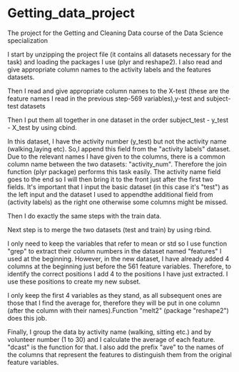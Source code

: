 # Getting_data_project

The project for the Getting and Cleaning Data course of the Data Science specialization

I start by unzipping the project file (it contains all datasets necessary for the task) and loading the packages I use (plyr and reshape2).
I also read and give appropriate column names to the activity labels and the features datasets.

Then I read and give appropriate column names to the X-test (these are the feature names I read in the previous step-569 variables),y-test and subject-test datasets

Then I put them all together in one dataset in the order subject_test - y_test - X_test by using cbind.

In this dataset, I have the activity number (y_test) but not the activity name (walking,laying etc). So,I append this field from the "activity labels" dataset.
Due to the relevant names I have given to the columns, there is a common column name between the two datasets: "activity_num". Therefore the join function
(plyr package) performs this task easily. The activity name field goes to the end so I will then bring it to the front just after the first two fields.
It's important that I input the basic dataset (in this case it's "test") as the left input and the dataset I used to appendthe additional field from
(activity labels) as the right one otherwise some columns might be missed.

Then I do exactly the same steps with the train data.

Next step is to merge the two datasets (test and train) by using rbind.

I only need to keep the variables that refer to mean or std so I use function "grep" to extract their column numbers in the dataset
named "features" I used at the beginning. However, in the new dataset, I have already added 4 columns at the beginning just before the 561 feature variables.
Therefore, to identify the correct positions I add 4 to the positions I have just extracted. I use these positions to create my new subset.

I only keep the first 4 variables as they stand, as all subsequent ones are those that I find the average for, therefore
they will be put in one column (after the column with their names).Function "melt2" (package "reshape2") does this job.

Finally, I group the data by activity name (walking, sitting etc.) and by volunteer number (1 to 30) and I calculate the average of each feature. "dcast" is the
function for that. I also add the prefix "ave" to the names of the columns that represent the features to distinguish them from the original feature variables.




